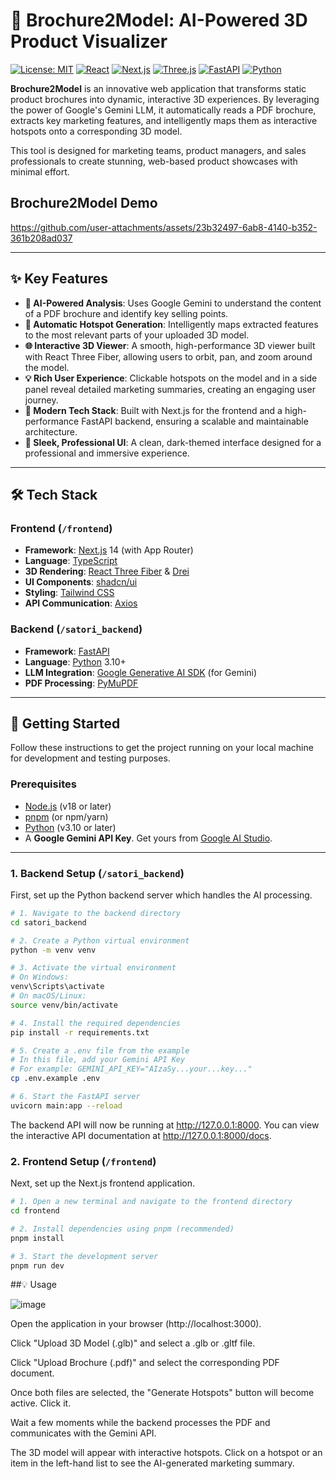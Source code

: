 # 🚗 **Brochure2Model: AI-Powered 3D Product Visualizer**

[![License: MIT](https://img.shields.io/badge/License-MIT-blue.svg)](https://opensource.org/licenses/MIT)
[![React](https://img.shields.io/badge/React-18-blue?logo=react)](https://reactjs.org/)
[![Next.js](https://img.shields.io/badge/Next.js-14-black?logo=next.js)](https://nextjs.org/)
[![Three.js](https://img.shields.io/badge/Three.js-r160-green?logo=three.js)](https://threejs.org/)
[![FastAPI](https://img.shields.io/badge/FastAPI-0.110-green?logo=fastapi)](https://fastapi.tiangolo.com/)
[![Python](https://img.shields.io/badge/Python-3.10+-blue?logo=python)](https://www.python.org/)

**Brochure2Model** is an innovative web application that transforms static product brochures into dynamic, interactive 3D experiences. By leveraging the power of Google's Gemini LLM, it automatically reads a PDF brochure, extracts key marketing features, and intelligently maps them as interactive hotspots onto a corresponding 3D model.

This tool is designed for marketing teams, product managers, and sales professionals to create stunning, web-based product showcases with minimal effort.

<h2>Brochure2Model Demo</h2>

https://github.com/user-attachments/assets/23b32497-6ab8-4140-b352-361b208ad037

---

## ✨ **Key Features**

- **🤖 AI-Powered Analysis**: Uses Google Gemini to understand the content of a PDF brochure and identify key selling points.
- **📍 Automatic Hotspot Generation**: Intelligently maps extracted features to the most relevant parts of your uploaded 3D model.
- **🌐 Interactive 3D Viewer**: A smooth, high-performance 3D viewer built with React Three Fiber, allowing users to orbit, pan, and zoom around the model.
- **💡 Rich User Experience**: Clickable hotspots on the model and in a side panel reveal detailed marketing summaries, creating an engaging user journey.
- **🚀 Modern Tech Stack**: Built with Next.js for the frontend and a high-performance FastAPI backend, ensuring a scalable and maintainable architecture.
- **🎨 Sleek, Professional UI**: A clean, dark-themed interface designed for a professional and immersive experience.

---

## 🛠️ **Tech Stack**

### **Frontend** (`/frontend`)

- **Framework**: [Next.js](https://nextjs.org/) 14 (with App Router)
- **Language**: [TypeScript](https://www.typescriptlang.org/)
- **3D Rendering**: [React Three Fiber](https://docs.pmnd.rs/react-three-fiber/getting-started/introduction) & [Drei](https://github.com/pmndrs/drei)
- **UI Components**: [shadcn/ui](https://ui.shadcn.com/)
- **Styling**: [Tailwind CSS](https://tailwindcss.com/)
- **API Communication**: [Axios](https://axios-http.com/)

### **Backend** (`/satori_backend`)

- **Framework**: [FastAPI](https://fastapi.tiangolo.com/)
- **Language**: [Python](https://www.python.org/) 3.10+
- **LLM Integration**: [Google Generative AI SDK](https://github.com/google/generative-ai-python) (for Gemini)
- **PDF Processing**: [PyMuPDF](https://pymupdf.readthedocs.io/en/latest/)

---

## 🚀 **Getting Started**

Follow these instructions to get the project running on your local machine for development and testing purposes.

### **Prerequisites**

- [Node.js](https://nodejs.org/en/) (v18 or later)
- [pnpm](https://pnpm.io/installation) (or npm/yarn)
- [Python](https://www.python.org/downloads/) (v3.10 or later)
- A **Google Gemini API Key**. Get yours from [Google AI Studio](https://makersuite.google.com/app/apikey).

---

### 1. **Backend Setup** (`/satori_backend`)

First, set up the Python backend server which handles the AI processing.

```bash
# 1. Navigate to the backend directory
cd satori_backend

# 2. Create a Python virtual environment
python -m venv venv

# 3. Activate the virtual environment
# On Windows:
venv\Scripts\activate
# On macOS/Linux:
source venv/bin/activate

# 4. Install the required dependencies
pip install -r requirements.txt

# 5. Create a .env file from the example
# In this file, add your Gemini API Key
# For example: GEMINI_API_KEY="AIzaSy...your...key..."
cp .env.example .env

# 6. Start the FastAPI server
uvicorn main:app --reload
```
The backend API will now be running at http://127.0.0.1:8000. You can view the interactive API documentation at http://127.0.0.1:8000/docs.

### 2. **Frontend Setup** (`/frontend`)

Next, set up the Next.js frontend application.

```bash
# 1. Open a new terminal and navigate to the frontend directory
cd frontend

# 2. Install dependencies using pnpm (recommended)
pnpm install

# 3. Start the development server
pnpm run dev
```

##💡 Usage

![image](https://github.com/user-attachments/assets/ce5fff1d-864e-42ae-8aa2-c2a394d3b78c)

Open the application in your browser (http://localhost:3000).

Click "Upload 3D Model (.glb)" and select a .glb or .gltf file.

Click "Upload Brochure (.pdf)" and select the corresponding PDF document.

Once both files are selected, the "Generate Hotspots" button will become active. Click it.

Wait a few moments while the backend processes the PDF and communicates with the Gemini API.

The 3D model will appear with interactive hotspots. Click on a hotspot or an item in the left-hand list to see the AI-generated marketing summary.
